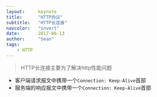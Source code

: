 ```yaml
---
layout:     keynote
title:      "HTTP协议"
subtitle:   "HTTP长连接"
navcolor:   "invert"
date:       2017-06-13
author:     "Sean"
tags:
    - HTTP
---
```



> HTTP长连接主要为了解决http性能问题

* 客户端请求报文中携带一个`Connection: Keep-Alive`首部
* 服务端的响应报文中携带一个`Connection: Keep-Alive`首部
